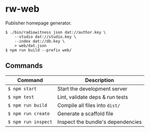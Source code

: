 # rw-web
Publisher homepage generator.

```
$ ./bin/radiowitness json dat://author.key \
    --studio dat://studio.key \
    --index dat://db.key \
    > web/dat.json
$ npm run build --prefix web/
```

## Commands
Command                | Description                                      |
-----------------------|--------------------------------------------------|
`$ npm start`          | Start the development server
`$ npm test`           | Lint, validate deps & run tests
`$ npm run build`      | Compile all files into `dist/`
`$ npm run create`     | Generate a scaffold file
`$ npm run inspect`    | Inspect the bundle's dependencies
